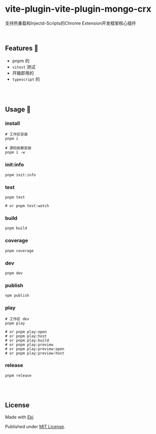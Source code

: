 # vite-plugin-vite-plugin-mongo-crx

支持热重载和Injectd-Scripts的Chrome Extension开发框架核心插件

<br />

## Features 🦖

- pnpm 的
- `vitest` 测试
- 开箱即用的
- `typescript` 的

<br />
<br />

## Usage 🦕


### install

```shell
# 工作区安装
pnpm i

# 源码依赖安装
pnpm i -w
```

### init:info

```shell
pnpm init:info
```

### test

```shell
pnpm test

# or pnpm test:watch
```

### build

```shell
pnpm build
```

### coverage

```shell
pnpm coverage
```

### dev

```shell
pnpm dev
```

### publish

```shell
npm publish
```

### play

```shell
# 工作区 dev
pnpm play

# or pnpm play:open
# or pnpm play:host
# or pnpm play:build
# or pnpm play:preview
# or pnpm play:preview:open
# or pnpm play:preview:host
```

### release

```shell
pnpm release
```

<br />
<br />

## License

Made with [Eki](https://github.com/Eki)

Published under [MIT License](./LICENSE).

<br />